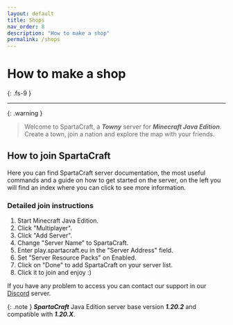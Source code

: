 ```yaml
---
layout: default
title: Shops
nav_order: 8
description: "How to make a shop"
permalink: /shops
---
```


# How to make a shop
{: .fs-9 }

---

{: .warning }
> Welcome to SpartaCraft, a ***Towny*** server for ***Minecraft Java Edition***. Create a town, join a nation and explore the map with your friends.

## How to join SpartaCraft

Here you can find SpartaCraft server documentation, the most useful commands and a guide on how to get started on the server, on the left you will find an index where you can click to see more information.

### Detailed join instructions
1. Start Minecraft Java Edition.
1. Click "Multiplayer".
1. Click "Add Server".
1. Change "Server Name" to SpartaCraft.
1. Enter play.spartacraft.eu in the "Server Address" field.
1. Set "Server Resource Packs" on Enabled.
1. Click on "Done" to add SpartaCraft on your server list.
1. Click it to join and enjoy :)

If you have any problem to access you can contact our support in our [Discord] server.

{: .note }
***SpartaCraft*** Java Edition server base version ***1.20.2*** and compatible with ***1.20.X***.

[Discord]: https://discord.gg/H9VNKH9tJC